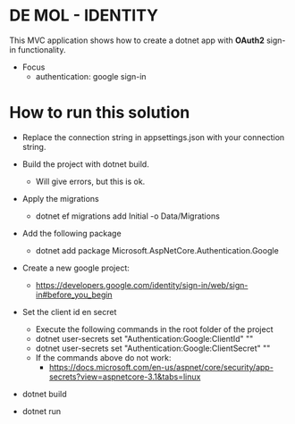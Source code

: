 # DE MOL - IDENTITY
This MVC application shows how to create a dotnet app with **OAuth2** sign-in functionality.
  - Focus
    - authentication: google sign-in

# How to run this solution
  - Replace the connection string in appsettings.json with your connection string.

  - Build the project with dotnet build.
    - Will give errors, but this is ok.
  
  - Apply the migrations
    - dotnet ef migrations add Initial -o Data/Migrations

  - Add the following package
    - dotnet add package Microsoft.AspNetCore.Authentication.Google

  - Create a new google project:
    - https://developers.google.com/identity/sign-in/web/sign-in#before_you_begin
  
  - Set the client id en secret
    - Execute the following commands in the root folder of the project
    - dotnet user-secrets set "Authentication:Google:ClientId" "<client-id>"
    - dotnet user-secrets set "Authentication:Google:ClientSecret" "<client-secret>"
    - If the commands above do not work:
      - https://docs.microsoft.com/en-us/aspnet/core/security/app-secrets?view=aspnetcore-3.1&tabs=linux

  - dotnet build
  - dotnet run
  



 